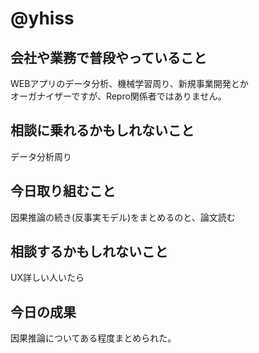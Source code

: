 # @yhiss

## 会社や業務で普段やっていること
WEBアプリのデータ分析、機械学習周り、新規事業開発とか  
オーガナイザーですが、Repro関係者ではありません。

## 相談に乗れるかもしれないこと
データ分析周り

## 今日取り組むこと
因果推論の続き(反事実モデル)をまとめるのと、論文読む

## 相談するかもしれないこと
UX詳しい人いたら

## 今日の成果
因果推論についてある程度まとめられた。
